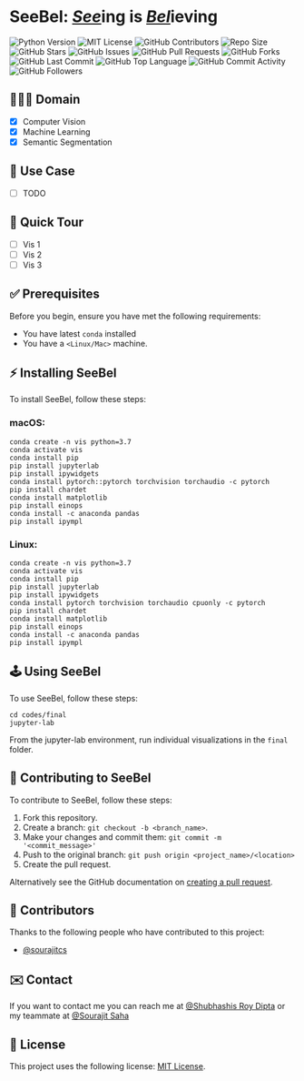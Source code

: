 
<!-- # Requirements
```
conda create -n vis python=3.7
conda activate vis
pip install notebook
# MPS acceleration is available on MacOS 12.3+
conda install pytorch::pytorch torchvision torchaudio -c pytorch
conda install matplotlib
pip install einops
conda install -c anaconda pandas
conda install -c conda-forge ipywidgets

jupyter nbextension enable --py --sys-prefix widgetsnbextension
jupyter nbextension enable --py widgetsnbextension
pip install --upgrade jupyter_client

conda install -c conda-forge notebook
conda install -c conda-forge nb_conda_kernels

conda install -c anaconda jupyter
```

```
conda create -n vis python=3.7
conda activate vis
conda install pip
pip install jupyterlab
pip install ipywidgets
conda install pytorch::pytorch torchvision torchaudio -c pytorch
pip install chardet 
conda install matplotlib
pip install einops
conda install -c anaconda pandas
pip install ipympl

``` -->

# SeeBel: <ins>*See*</ins>ing is <ins>*Bel*</ins>ieving
![Python Version](https://badgen.net/pypi/python/black)
![MIT License](https://img.shields.io/github/license/dipta007/seebel?style=plastic)
![GitHub Contributors](https://img.shields.io/github/contributors/dipta007/seebel?style=plastic)
![Repo Size](https://img.shields.io/github/repo-size/dipta007/seebel)
![GitHub Stars](https://img.shields.io/github/stars/dipta007/seebel?style=plastic)
![GitHub Issues](https://img.shields.io/github/issues/dipta007/seebel?style=plastic)
![GitHub Pull Requests](https://img.shields.io/github/issues-pr/dipta007/seebel?style=plastic)
![GitHub Forks](https://img.shields.io/github/forks/dipta007/seebel?style=plastic)
![GitHub Last Commit](https://img.shields.io/github/last-commit/dipta007/seebel?style=plastic)
![GitHub Top Language](https://img.shields.io/github/languages/top/dipta007/seebel?style=plastic)
![GitHub Commit Activity](https://img.shields.io/github/commit-activity/m/dipta007/seebel?style=plastic)
![GitHub Followers](https://img.shields.io/github/followers/dipta007?style=plastic)


## 👨🏻‍💻 Domain
- [x] Computer Vision
- [x] Machine Learning
- [x] Semantic Segmentation 

## 💪 Use Case
- [ ] TODO 

## 🚀 Quick Tour
- [ ] Vis 1
- [ ] Vis 2
- [ ] Vis 3

## ✅ Prerequisites

Before you begin, ensure you have met the following requirements:
<!--- These are just example requirements. Add, duplicate or remove as required --->
* You have latest `conda` installed
* You have a `<Linux/Mac>` machine.

## ⚡️ Installing SeeBel

To install SeeBel, follow these steps:

### macOS:
```
conda create -n vis python=3.7
conda activate vis
conda install pip
pip install jupyterlab
pip install ipywidgets
conda install pytorch::pytorch torchvision torchaudio -c pytorch
pip install chardet 
conda install matplotlib
pip install einops
conda install -c anaconda pandas
pip install ipympl
```

### Linux:
```
conda create -n vis python=3.7
conda activate vis
conda install pip
pip install jupyterlab
pip install ipywidgets
conda install pytorch torchvision torchaudio cpuonly -c pytorch
pip install chardet 
conda install matplotlib
pip install einops
conda install -c anaconda pandas
pip install ipympl
```
## 🕹️ Using SeeBel

To use SeeBel, follow these steps:

```
cd codes/final
jupyter-lab
```
From the jupyter-lab environment, run individual visualizations in the `final` folder.

## 🤗 Contributing to SeeBel
To contribute to SeeBel, follow these steps:

1. Fork this repository.
2. Create a branch: `git checkout -b <branch_name>`.
3. Make your changes and commit them: `git commit -m '<commit_message>'`
4. Push to the original branch: `git push origin <project_name>/<location>`
5. Create the pull request.

Alternatively see the GitHub documentation on [creating a pull request](https://help.github.com/en/github/collaborating-with-issues-and-pull-requests/creating-a-pull-request).

## 🙏 Contributors

Thanks to the following people who have contributed to this project:

* [@sourajitcs](https://github.com/sourajitcs)

## ✉️ Contact

If you want to contact me you can reach me at [@Shubhashis Roy Dipta](mailto:sroydip1@umbc.edu) or my teammate at [@Sourajit Saha](mailto:sroydip1@umbc.edu)


## 🪪 License

This project uses the following license: [MIT License](./LICENSE).